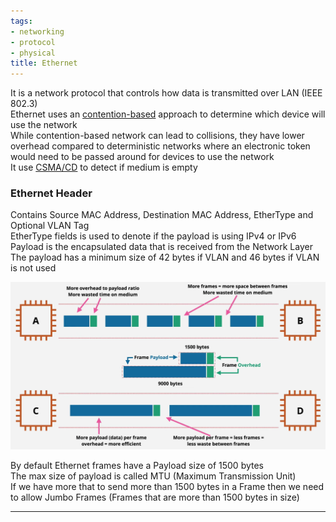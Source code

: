 ```yaml
---
tags:
- networking
- protocol
- physical
title: Ethernet
---
```


It is a network protocol that controls how data is transmitted over LAN (IEEE 802.3)  
Ethernet uses an <u>contention-based</u> approach to determine which device will use the network  
While contention-based network can lead to collisions, they have lower overhead compared to deterministic networks where an electronic token would need to be passed around for devices to use the network  
It use [CSMA/CD](../data-link-layer-concepts/csma-cd.md) to detect if medium is empty  

### Ethernet Header

Contains Source MAC Address, Destination MAC Address, EtherType and Optional VLAN Tag  
EtherType fields is used to denote if the payload is using IPv4 or IPv6  
Payload is the encapsulated data that is received from the Network Layer  
The payload has a minimum size of 42 bytes if VLAN and 46 bytes if VLAN is not used  

![Jumbo Frames and MTU|540](../../images/mtu-and-jumbo-frames.png)

By default Ethernet frames have a Payload size of 1500 bytes  
The max size of payload is called MTU (Maximum Transmission Unit)  
If we have more that to send more than 1500 bytes in a Frame then we need to allow Jumbo Frames (Frames that are more than 1500 bytes in size)

---